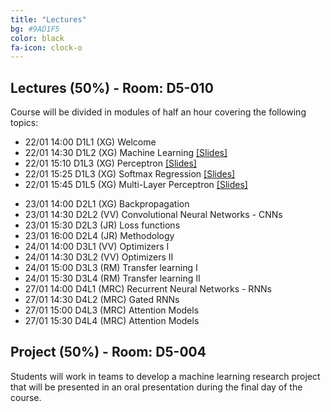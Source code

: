 ```yaml
---
title: "Lectures"
bg: #9AD1F5
color: black
fa-icon: clock-o
---
```


## Lectures (50%) - Room: D5-010 

Course will be divided in modules of half an hour covering the following topics:

* 22/01 14:00 D1L1 (XG) Welcome  
* 22/01 14:30 D1L2 (XG) Machine Learning [[Slides]][idl-2020-d1l2-slides]
* 22/01 15:10 D1L3 (XG) Perceptron [[Slides]][idl-2020-d1l3-slides]
* 22/01 15:25 D1L3 (XG) Softmax Regression [[Slides]][idl-2020-d1l4-slides]
* 22/01 15:45 D1L5 (XG) Multi-Layer Perceptron [[Slides]][idl-2020-d1l5-slides]

[idl-2020-d1l2-slides]: https://github.com/telecombcn-dl/idl-2020/blob/gh-pages/slides/idl_2020_02_ml.pdf
[idl-2020-d1l3-slides]: https://github.com/telecombcn-dl/idl-2020/blob/gh-pages/slides/idl_2020_03_perceptron.pdf
[idl-2020-d1l4-slides]: https://github.com/telecombcn-dl/idl-2020/blob/gh-pages/slides/idl_2020_04_softmax.pdf
[idl-2020-d1l5-slides]: https://github.com/telecombcn-dl/idl-2020/blob/gh-pages/slides/idl_2020_05_mlp.pdf

* 23/01 14:00 D2L1 (XG) Backpropagation 
* 23/01 14:30 D2L2 (VV) Convolutional Neural Networks - CNNs 
* 23/01 15:30 D2L3 (JR) Loss functions 
* 23/01 16:00 D2L4 (JR) Methodology 
* 24/01 14:00 D3L1 (VV) Optimizers I 
* 24/01 14:30 D3L2 (VV) Optimizers II
* 24/01 15:00 D3L3 (RM) Transfer learning I
* 24/01 15:30 D3L4 (RM) Transfer learning II
* 27/01 14:00 D4L1 (MRC) Recurrent Neural Networks - RNNs
* 27/01 14:30 D4L2 (MRC) Gated RNNs
* 27/01 15:00 D4L3 (MRC) Attention Models 
* 27/01 15:30 D4L4 (MRC) Attention Models 



## Project (50%) - Room: D5-004

Students will work in teams to develop a machine learning research project that will be presented in an oral presentation during the final day of the course. 
